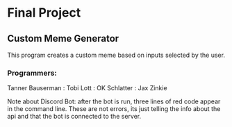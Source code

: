 # Final Project

## Custom Meme Generator

This program creates a custom meme based on inputs selected by the user.

### Programmers:

Tanner Bauserman : Tobi Lott : OK Schlatter : Jax Zinkie

Note about Discord Bot: after the bot is run, three lines of red code appear in the command line. These
are not errors, its just telling the info about the api and that the bot is connected to the server.